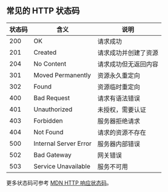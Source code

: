 ## 常见的 HTTP 状态码

| 状态码 | 含义           | 说明                                   |
|--------|----------------|----------------------------------------|
| 200    | OK             | 请求成功                               |
| 201    | Created        | 请求成功并创建了资源                   |
| 204    | No Content     | 请求成功但无返回内容                   |
| 301    | Moved Permanently | 资源永久重定向                        |
| 302    | Found          | 资源临时重定向                         |
| 400    | Bad Request    | 请求有语法错误                         |
| 401    | Unauthorized   | 未授权，需要认证                       |
| 403    | Forbidden      | 服务器拒绝请求                         |
| 404    | Not Found      | 请求的资源不存在                       |
| 500    | Internal Server Error | 服务器内部错误                  |
| 502    | Bad Gateway    | 网关错误                               |
| 503    | Service Unavailable | 服务不可用                       |

更多状态码可参考 [MDN HTTP 响应状态码](https://developer.mozilla.org/zh-CN/docs/Web/HTTP/Status)。